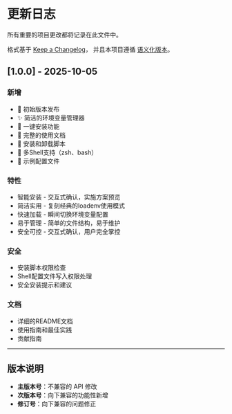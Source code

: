 # 更新日志

所有重要的项目更改都将记录在此文件中。

格式基于 [Keep a Changelog](https://keepachangelog.com/zh-CN/1.0.0/)，
并且本项目遵循 [语义化版本](https://semver.org/lang/zh-CN/)。

## [1.0.0] - 2025-10-05

### 新增
- 🎉 初始版本发布
- ✨ 简洁的环境变量管理器
- 🚀 一键安装功能
- 📝 完整的使用文档
- 🔧 安装和卸载脚本
- 🐚 多Shell支持（zsh、bash）
- 📁 示例配置文件

### 特性
- 智能安装 - 交互式确认，实施方案预览
- 简洁实用 - 复刻经典的loadenv使用模式
- 快速加载 - 瞬间切换环境变量配置
- 易于管理 - 简单的文件结构，易于维护
- 安全可控 - 交互式确认，用户完全掌控

### 安全
- 安装脚本权限检查
- Shell配置文件写入权限处理
- 安全安装提示和建议

### 文档
- 详细的README文档
- 使用指南和最佳实践
- 贡献指南

---

## 版本说明

- **主版本号**：不兼容的 API 修改
- **次版本号**：向下兼容的功能性新增
- **修订号**：向下兼容的问题修正